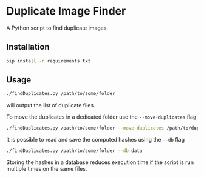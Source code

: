 # Duplicate Image Finder

A Python script to find duplicate images.

## Installation

```sh
pip install -r requirements.txt
```

## Usage

```sh
./findDuplicates.py /path/to/some/folder
```
will output the list of duplicate files.

To move the duplicates in a dedicated folder use the `--move-duplicates` flag

```sh
./findDuplicates.py /path/to/some/folder --move-duplicates /path/to/duplicates/folder
```

It is possible to read and save the computed hashes using the `--db` flag

```sh
./findDuplicates.py /path/to/some/folder --db data
```
Storing the hashes in a database reduces execution time if the script is run multiple times on the same files.
